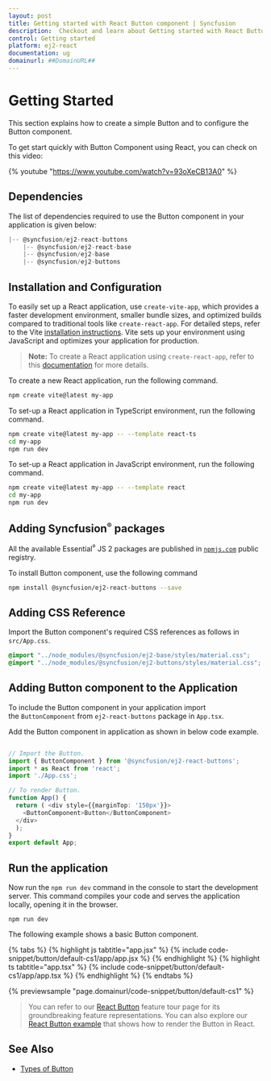 ```yaml
---
layout: post
title: Getting started with React Button component | Syncfusion
description:  Checkout and learn about Getting started with React Button component of Syncfusion Essential JS 2 and more details.
control: Getting started 
platform: ej2-react
documentation: ug
domainurl: ##DomainURL##
---
```


# Getting Started

This section explains how to create a simple Button and to configure the Button component.

To get start quickly with Button Component using React, you can check on this video:

{% youtube "https://www.youtube.com/watch?v=93oXeCB13A0" %}

## Dependencies

The list of dependencies required to use the Button component in your application is given below:

```javascript
|-- @syncfusion/ej2-react-buttons
    |-- @syncfusion/ej2-react-base
    |-- @syncfusion/ej2-base
    |-- @syncfusion/ej2-buttons
```

## Installation and Configuration

To easily set up a React application, use `create-vite-app`, which provides a faster development environment, smaller bundle sizes, and optimized builds compared to traditional tools like `create-react-app`. For detailed steps, refer to the Vite [installation instructions](https://vitejs.dev/guide/). Vite sets up your environment using JavaScript and optimizes your application for production.

> **Note:**  To create a React application using `create-react-app`, refer to this [documentation](https://ej2.syncfusion.com/react/documentation/getting-started/create-app) for more details.

To create a new React application, run the following command.

```bash
npm create vite@latest my-app
```
To set-up a React application in TypeScript environment, run the following command.

```bash
npm create vite@latest my-app -- --template react-ts
cd my-app
npm run dev
```
To set-up a React application in JavaScript environment, run the following command.

```bash
npm create vite@latest my-app -- --template react
cd my-app
npm run dev
```


## Adding Syncfusion<sup style="font-size:70%">&reg;</sup> packages

All the available Essential<sup style="font-size:70%">&reg;</sup> JS 2 packages are published in [`npmjs.com`](https://www.npmjs.com/~syncfusionorg) public registry.

To install Button component, use the following command

```bash
npm install @syncfusion/ej2-react-buttons --save
```

## Adding CSS Reference

Import the Button component's required CSS references as follows in `src/App.css`.

```css
@import "../node_modules/@syncfusion/ej2-base/styles/material.css";
@import "../node_modules/@syncfusion/ej2-buttons/styles/material.css";
```


## Adding Button component to the Application

To include the Button component in your application import the `ButtonComponent` from `ej2-react-buttons` package in `App.tsx`.

Add the Button component in application as shown in below code example.

```ts

// Import the Button.
import { ButtonComponent } from '@syncfusion/ej2-react-buttons';
import * as React from 'react';
import './App.css';

// To render Button.
function App() {
  return ( <div style={{marginTop: '150px'}}>
    <ButtonComponent>Button</ButtonComponent>
  </div>
  );
}
export default App;
```

## Run the application

Now run the `npm run dev` command in the console to start the development server. This command compiles your code and serves the application locally, opening it in the browser.

```
npm run dev
```

The following example shows a basic Button component.

{% tabs %}
{% highlight js tabtitle="app.jsx" %}
{% include code-snippet/button/default-cs1/app/app.jsx %}
{% endhighlight %}
{% highlight ts tabtitle="app.tsx" %}
{% include code-snippet/button/default-cs1/app/app.tsx %}
{% endhighlight %}
{% endtabs %}

 {% previewsample "page.domainurl/code-snippet/button/default-cs1" %}

> You can refer to our [React Button](https://www.syncfusion.com/react-components/react-button) feature tour page for its groundbreaking feature representations. You can also explore our [React Button example]( https://ej2.syncfusion.com/react/demos/#/material/button/default) that shows how to render the Button in React.

## See Also

* [Types of Button](./types-and-styles#button-types)